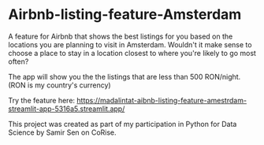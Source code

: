 # Airbnb-listing-feature-Amsterdam
A feature for Airbnb that shows the best listings for you based on the locations you are planning to visit in Amsterdam. Wouldn't it make sense to choose a place to stay in a location closest to where you're likely to go most often?

The app will show you the the listings that are less than 500 RON/night. (RON is my country's currency)

Try the feature here: https://madalintat-aibnb-listing-feature-amestrdam-streamlit-app-5316a5.streamlit.app/

This project was created as part of my participation in Python for Data Science by Samir Sen on CoRise.
